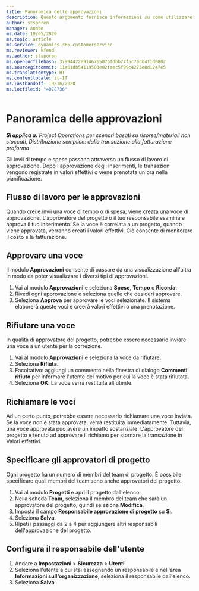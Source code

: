 ```yaml
---
title: Panoramica delle approvazioni
description: Questo argomento fornisce informazioni su come utilizzare le approvazioni in Project Operations.
author: stsporen
manager: Annbe
ms.date: 10/05/2020
ms.topic: article
ms.service: dynamics-365-customerservice
ms.reviewer: kfend
ms.author: stsporen
ms.openlocfilehash: 37994422e9146765076fdbb77f5c763b4f1d0802
ms.sourcegitcommit: 11a61db54119503e82faec5f99c4273e8d1247e5
ms.translationtype: HT
ms.contentlocale: it-IT
ms.lasthandoff: 10/16/2020
ms.locfileid: "4078736"
---
```

# <a name="approvals-overview"></a>Panoramica delle approvazioni

_**Si applica a:** Project Operations per scenari basati su risorse/materiali non stoccati, Distribuzione semplice: dalla transazione alla fatturazione proforma_

Gli invii di tempo e spese passano attraverso un flusso di lavoro di approvazione. Dopo l'approvazione degli inserimenti, le transazioni vengono registrate in valori effettivi o viene prenotata un'ora nella pianificazione.

## <a name="approvals-workflow"></a>Flusso di lavoro per le approvazioni
Quando crei e invii una voce di tempo o di spesa, viene creata una voce di approvazione. L'approvatore del progetto o il tuo responsabile esamina e approva il tuo inserimento. Se la voce è correlata a un progetto, quando viene approvata, verranno creati i valori effettivi. Ciò consente di monitorare il costo e la fatturazione. 

## <a name="approve-an-entry"></a>Approvare una voce
Il modulo **Approvazioni** consente di passare da una visualizzazione all'altra in modo da poter visualizzare i diversi tipi di approvazioni.
  
1. Vai al modulo **Approvazioni** e seleziona **Spese**, **Tempo** o **Ricorda**.
2. Rivedi ogni approvazione e seleziona quelle che desideri approvare.
3. Seleziona **Approva** per approvare le voci selezionate.
Il sistema elaborerà queste voci e creerà valori effettivi o una prenotazione.

## <a name="reject-an-entry"></a>Rifiutare una voce
In qualità di approvatore del progetto, potrebbe essere necessario inviare una voce a un utente per la correzione.
  
1. Vai al modulo **Approvazioni** e seleziona la voce da rifiutare. 
2. Seleziona **Rifiuta**.
3. Facoltativo: aggiungi un commento nella finestra di dialogo **Commenti rifiuto** per informare l'utente del motivo per cui la voce è stata rifiutata.
4. Seleziona **OK**. La voce verrà restituita all'utente.
  
## <a name="recall-entries"></a>Richiamare le voci
Ad un certo punto, potrebbe essere necessario richiamare una voce inviata. Se la voce non è stata approvata, verrà restituita immediatamente. Tuttavia, una voce approvata può avere un impatto sostanziale. L'approvatore del progetto è tenuto ad approvare il richiamo per stornare la transazione in Valori effettivi.

## <a name="specify-project-approvers"></a>Specificare gli approvatori di progetto
Ogni progetto ha un numero di membri del team di progetto. È possibile specificare quali membri del team sono anche approvatori del progetto.

1. Vai al modulo **Progetti** e apri il progetto dall'elenco.
2. Nella scheda **Team**, seleziona il membro del team che sarà un approvatore del progetto, quindi seleziona **Modifica**.
3. Imposta il campo **Responsabile approvazione di progetto** su **Sì**.
4. Seleziona **Salva**.
5. Ripeti i passaggi da 2 a 4 per aggiungere altri responsabili dell'approvazione del progetto.

## <a name="configure-the-users-manager"></a>Configura il responsabile dell'utente

1. Andare a **Impostazioni** > **Sicurezza** > **Utenti**.
2. Seleziona l'utente a cui stai assegnando un responsabile e nell'area **Informazioni sull'organizzazione**, seleziona il responsabile dall'elenco. 
3. Seleziona **Salva**.


